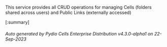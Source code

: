 






This service provides all CRUD operations for managing Cells (folders shared across users) and Public Links (externally accessed)

[:summary]

###### Auto generated by Pydio Cells Enterprise Distribution v4.3.0-alpha1 on 22-Sep-2023
